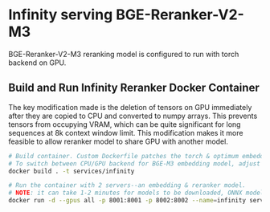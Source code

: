 # Infinity serving BGE-Reranker-V2-M3

BGE-Reranker-V2-M3 reranking model is configured to run with torch backend on GPU.

## Build and Run Infinity Reranker Docker Container

The key modification made is the deletion of tensors on GPU immediately after they are copied to CPU and converted to numpy arrays. This prevents tensors from occupying VRAM, which can be quite significant for long sequences at 8k context window limit. This modification makes it more feasible to allow reranker model to share GPU with another model.

```sh
# Build container. Custom Dockerfile patches the torch & optimum embedding engine and FastAPI schemas/pydantic models for embedding models to support BGE-M3
# To switch between CPU/GPU backend for BGE-M3 embedding model, adjust entrypoint in Dockerfile.
docker build . -t services/infinity

# Run the container with 2 servers--an embedding & reranker model.
# NOTE: it can take 1-2 minutes for models to be downloaded, ONNX model to be optimized, and start servers
docker run -d --gpus all -p 8001:8001 -p 8002:8002 --name=infinity services/infinity
```
